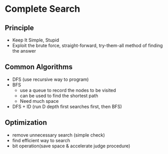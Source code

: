 # Complete Search
## Principle
* Keep It Simple, Stupid
* Exploit the brute force, straight-forward, try-them-all method of finding the answer
## Common Algorithms
* DFS (use recursive way to program)
* BFS 
  * use a queue to record the nodes to be visited
  * can be used to find the shortest path
  * Need much space
* DFS + ID (run D depth first searches first, then BFS)
## Optimization
* remove unnecessary search (simple check)
* find efficient way to search
* bit operation(save space & accelerate judge procedure)
